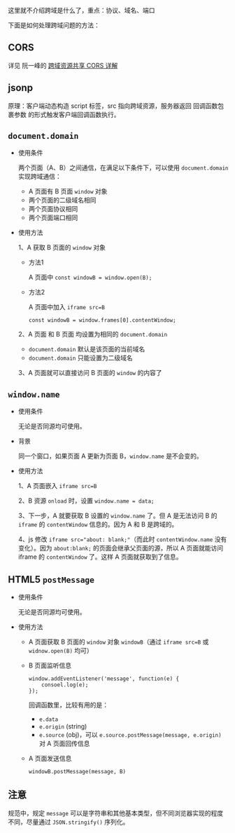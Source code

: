 这里就不介绍跨域是什么了，重点：协议、域名、端口

下面是如何处理跨域问题的方法：

## CORS

详见 阮一峰的 [跨域资源共享 CORS 详解](http://www.ruanyifeng.com/blog/2016/04/cors.html)

## jsonp

原理：客户端动态构造 script 标签，src 指向跨域资源，服务器返回 回调函数包裹参数 的形式触发客户端回调函数执行。

## `document.domain`

+	使用条件

	两个页面（A、B）之间通信，在满足以下条件下，可以使用 `document.domain` 实现跨域通信：

	+	A 页面有 B 页面 `window` 对象
	+	两个页面的二级域名相同
	+	两个页面协议相同
	+	两个页面端口相同

+	使用方法

	1、A 获取 B 页面的 `window` 对象

	+	方法1

		A 页面中 `const windowB = window.open(B);`

	+	方法2

		A 页面中加入 `iframe src=B`

		`const windowB = window.frames[0].contentWindow;`

	2、A 页面 和 B 页面 均设置为相同的 `document.domain`

	+	`document.domain` 默认是该页面的当前域名
	+	`document.domain` 只能设置为二级域名

	3、A 页面就可以直接访问 B 页面的 `window` 的内容了

## `window.name`

+	使用条件

	无论是否同源均可使用。

+	背景

	同一个窗口，如果页面 A 更新为页面 B，`window.name` 是不会变的。

+	使用方法
	
	1、A 页面嵌入 `iframe src=B`

	2、B 资源 `onload` 时，设置 `window.name = data;`

	3、下一步，A 就要获取 B 设置的 `window.name` 了。但 A 是无法访问 B 的 `iframe` 的 `contentWindow` 信息的。因为 A 和 B 是跨域的。

	4、js 修改 `iframe src="about: blank;"`（而此时 `contentWindow.name` 没有变化）。因为 `about:blank;` 的页面会继承父页面的源，所以 A 页面就能访问 iframe 的 `contentWindow` 了。这样 A 页面就获取到了信息。

## HTML5 `postMessage`

+	使用条件

	无论是否同源均可使用。

+	使用方法

	+	A 页面获取 B 页面的 `window` 对象 `windowB`（通过 `iframe src=B` 或 `widnow.open(B)` 均可）
	+	B 页面监听信息

		```
		window.addEventListener('message', function(e) {
			consoel.log(e);
		});
		```

		回调函数里，比较有用的是：

		+	`e.data`
		+	`e.origin` (string)
		+	`e.source` (obj)，可以 `e.source.postMessage(message, e.origin)` 对 A 页面回传信息

	+	A 页面发送信息

		`windowB.postMessage(message, B)`

##	注意

规范中，规定 `message` 可以是字符串和其他基本类型，但不同浏览器实现的程度不同，尽量通过 `JSON.stringify()` 序列化。


